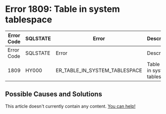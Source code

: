 
# Error 1809: Table in system tablespace


| Error Code | SQLSTATE | Error | Description |
| --- | --- | --- | --- |
| Error Code | SQLSTATE | Error | Description |
| 1809 | HY000 | ER_TABLE_IN_SYSTEM_TABLESPACE | Table '%s' in system tablespace |




## Possible Causes and Solutions


This article doesn't currently contain any content. [You can help!](/en/writing-and-editing-knowledge-base-articles/)

